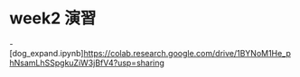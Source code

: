 # week2 演習
-[dog_expand.ipynb]https://colab.research.google.com/drive/1BYNoM1He_phNsamLhSSpgkuZiW3jBfV4?usp=sharing
